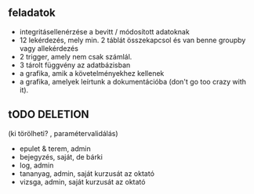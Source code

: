 ## feladatok

- integritásellenérzése a bevitt / módosított adatoknak
- 12 lekérdezés, mely min. 2 táblát összekapcsol és van benne groupby vagy allekérdezés
- 2 trigger, amely nem csak számlál.
- 3 tárolt függvény az adatbázisban
- a grafika, amik a követelményekhez kellenek
- a grafika, amelyek leírtunk a dokumentációba (don't go too crazy with it).

## tODO DELETION

(ki törölheti? , paramétervalidálás)

- epulet & terem, admin
- bejegyzés, saját, de bárki
- log, admin
- tananyag, admin, saját kurzusát az oktató
- vizsga, admin, saját kurzusát az oktató
